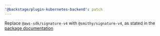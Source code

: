 ```yaml
---
'@backstage/plugin-kubernetes-backend': patch
---
```


Replace `@aws-sdk/signature-v4` with `@smithy/signature-v4`,
as stated in the [package documentation](https://www.npmjs.com/package/@aws-sdk/signature-v4?activeTab=readme)

